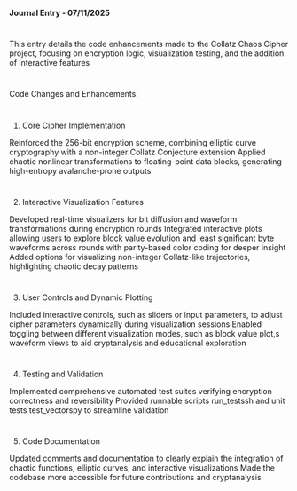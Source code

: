 **Journal Entry - 07/11/2025**
#
#
This entry details the code enhancements made to the Collatz Chaos Cipher project, focusing on encryption logic, visualization testing, and the addition of interactive features
#
#
Code Changes and Enhancements:
#

1. Core Cipher Implementation

Reinforced the 256-bit encryption scheme, combining elliptic curve cryptography with a non-integer Collatz Conjecture extension
Applied chaotic nonlinear transformations to floating-point data blocks, generating high-entropy avalanche-prone outputs

#
2. Interactive Visualization Features

Developed real-time visualizers for bit diffusion and waveform transformations during encryption rounds
Integrated interactive plots allowing users to explore block value evolution and least significant byte waveforms across rounds with parity-based color coding for deeper insight
Added options for visualizing non-integer Collatz-like trajectories, highlighting chaotic decay patterns

#
3. User Controls and Dynamic Plotting

Included interactive controls, such as sliders or input parameters, to adjust cipher parameters dynamically during visualization sessions
Enabled toggling between different visualization modes, such as block value plot,s waveform views to aid cryptanalysis and educational exploration
#

4. Testing and Validation

Implemented comprehensive automated test suites verifying encryption correctness and reversibility
Provided runnable scripts run_testssh and unit tests test_vectorspy to streamline validation
#

5. Code Documentation

Updated comments and documentation to clearly explain the integration of chaotic functions, elliptic curves, and interactive visualizations
Made the codebase more accessible for future contributions and cryptanalysis
